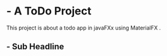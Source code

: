 # - A ToDo Project
This project is about a todo app in javaFXx using MaterialFX
.
## -  Sub Headline
